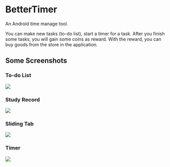 # BetterTimer
An Android time manage tool.

You can make new tasks (to-do list), start a timer for a task. After you finish some tasks, you will gain some coins as reward. With the reward, you can buy goods from the store in the application.

## Some Screenshots
### To-do List
![](screenshots/newplan.jpg)

### Study Record
![](screenshots/studyrecord.jpg)

### Sliding Tab
![](screenshots/slide.jpg)

### Timer
![](screenshots/timer.jpg)
